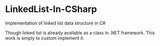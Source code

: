 # LinkedList-In-CSharp
Implementation of linked list data structure in C#

Though linked list is already available as a class in .NET framework. This work is simply to custom implement it.
